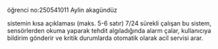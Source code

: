 öğrenci no:250541011
Aylin akagündüz

sistemin kısa açıklaması (maks. 5-6 satır)
7/24 sürekli çalışan bu sistem, sensörlerden okuma yaparak tehdit algıladığında alarm çalar, kullanıcıya bildirim gönderir ve kritik durumlarda otomatik olarak acil servisi arar.
